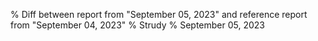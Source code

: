 % Diff between report from "September 05, 2023" and reference report from "September 04, 2023"
% Strudy
% September 05, 2023


